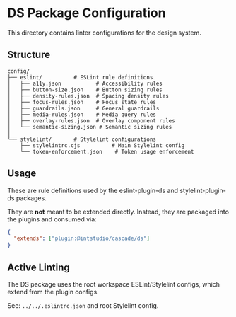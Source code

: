 # DS Package Configuration

This directory contains linter configurations for the design system.

## Structure

```
config/
├── eslint/          # ESLint rule definitions
│   ├── a11y.json           # Accessibility rules
│   ├── button-size.json    # Button sizing rules
│   ├── density-rules.json  # Spacing density rules
│   ├── focus-rules.json    # Focus state rules
│   ├── guardrails.json     # General guardrails
│   ├── media-rules.json    # Media query rules
│   ├── overlay-rules.json  # Overlay component rules
│   └── semantic-sizing.json # Semantic sizing rules
│
└── stylelint/       # Stylelint configurations
    ├── stylelintrc.cjs          # Main Stylelint config
    └── token-enforcement.json    # Token usage enforcement
```

## Usage

These are rule definitions used by the eslint-plugin-ds and stylelint-plugin-ds packages.

They are **not** meant to be extended directly. Instead, they are packaged into the plugins and consumed via:

```json
{
  "extends": ["plugin:@intstudio/cascade/ds"]
}
```

## Active Linting

The DS package uses the root workspace ESLint/Stylelint configs, which extend from the plugin configs.

See: `../../.eslintrc.json` and root Stylelint config.
